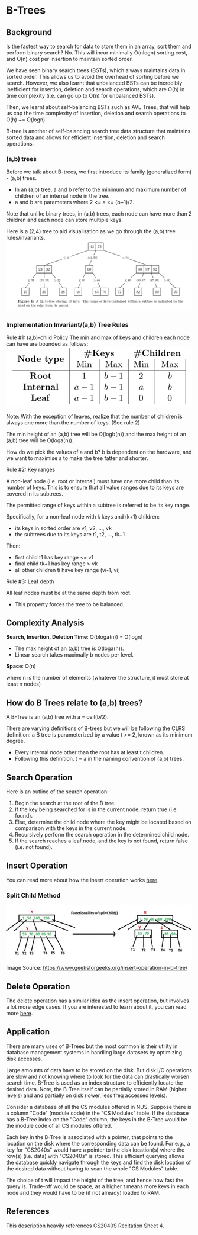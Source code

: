 # B-Trees

## Background
Is the fastest way to search for data to store them in an array, sort them and perform binary search? No. This will
incur minimally O(nlogn) sorting cost, and O(n) cost per insertion to maintain sorted order. <br>

We have seen binary search trees (BSTs), which always maintains data in sorted order. This allows us to avoid the 
overhead of sorting before we search. However, we also learnt that unbalanced BSTs can be incredibly inefficient for 
insertion, deletion and search operations, which are O(h) in time complexity (i.e. can go up to O(n) for unbalanced 
BSTs). <br>

Then, we learnt about self-balancing BSTs such as AVL Trees, that will help us cap the time complexity of insertion, 
deletion and search operations to O(h) ~= O(logn). <br>

B-tree is another of self-balancing search tree data structure that maintains sorted data and allows for efficient
insertion, deletion and search operations. 

### (a,b) trees

Before we talk about B-trees, we first introduce its family (generalized form) - (a,b) trees. <br> 

- In an (a,b) tree, a and b refer to the minimum and maximum number of children of an internal node in the tree. <br>
- a and b are parameters where 2 <= a <= (b+1)/2. 

Note that unlike binary trees, in (a,b) trees, each node can have more than 2 children and each node can store multiple 
keys.

Here is a (2,4) tree to aid visualisation as we go through the (a,b) tree rules/invariants. 
![(2,4) tree](../../../../../docs/assets/images/(2,4)tree.jpg)


### Implementation Invariant/(a,b) Tree Rules
Rule #1: (a,b)-child Policy
The min and max of keys and children each node can have are bounded as follows:
![(a,b) child policy](../../../../../docs/assets/images/(a,b)childpolicy.jpg)

Note: With the exception of leaves, realize that the number of children is always one more than the number of keys. 
(See rule 2)

The min height of an (a,b) tree will be O(logb(n)) and the max height of an (a,b) tree will be O(loga(n)). <br>

How do we pick the values of a and b? b is dependent on the hardware, and we want to maximise a to make the tree fatter
and shorter. 

Rule #2: Key ranges

A non-leaf node (i.e. root or internal) must have one more child than its number of keys. This is to ensure that all 
value ranges due to its keys are covered in its subtrees. 

The permitted range of keys within a subtree is referred to be its key range. 

Specifically, for a non-leaf node with k keys and (k+1) children:
- its keys in sorted order are v1, v2, ..., vk
- the subtrees due to its keys are t1, t2, ..., tk+1

Then: 
- first child t1 has key range <= v1
- final child tk+1 has key range > vk
- all other children ti have key range (vi-1, vi]

Rule #3: Leaf depth

All leaf nodes must be at the same depth from root. 
- This property forces the tree to be balanced. 

## Complexity Analysis

**Search, Insertion, Deletion Time**:  O(bloga(n)) = O(logn)

- The max height of an (a,b) tree is O(loga(n)).
- Linear search takes maximally b nodes per level.

**Space**: O(n)

where n is the number of elements (whatever the structure, it must store at least n nodes)

## How do B Trees relate to (a,b) trees?
A B-Tree is an (a,b) tree with a = ceil(b/2).

There are varying definitions of B-trees but we will be following the CLRS definition: a B tree is parameterized by
a value t >= 2, known as its minimum degree. 
- Every internal node other than the root has at least t children. 
- Following this definition, t = a in the naming convention of (a,b) trees. 

## Search Operation 
Here is an outline of the search operation:
1. Begin the search at the root of the B tree. 
2. If the key being searched for is in the current node, return true (i.e. found). 
3. Else, determine the child node where the key might be located based on comparison with the keys in the current node. 
4. Recursively perform the search operation in the determined child node. 
5. If the search reaches a leaf node, and the key is not found, return false (i.e. not found). 

## Insert Operation
You can read more about how the insert operation works 
[here](https://www.geeksforgeeks.org/insert-operation-in-b-tree/).

### Split Child Method
![split child](../../../../../docs/assets/images/btreesplitchild.jpeg)
Image Source: https://www.geeksforgeeks.org/insert-operation-in-b-tree/

## Delete Operation
The delete operation has a similar idea as the insert operation, but involves a lot more edge cases. If you are
interested to learn about it, you can read more [here](https://www.geeksforgeeks.org/delete-operation-in-b-tree/).

## Application
There are many uses of B-Trees but the most common is their utility in database management systems in handling large 
datasets by optimizing disk accesses.

Large amounts of data have to be stored on the disk. But disk I/O operations are slow and not knowing where to look 
for the data can drastically worsen search time. B-Tree is used as an index structure to efficiently locate the 
desired data. Note, the B-Tree itself can be partially stored in RAM (higher levels) and and partially on disk 
(lower, less freq accessed levels).

Consider a database of all the CS modules offered in NUS. Suppose there is a column "Code" (module code) in the 
"CS Modules" table. If the database has a B-Tree index on the "Code" column, the keys in the B-Tree would be the 
module code of all CS modules offered.

Each key in the B-Tree is associated with a pointer, that points to the location on the disk where the corresponding 
data can be found. For e.g., a key for "CS2040s" would have a pointer to the disk location(s) where the row(s) 
(i.e. data) with "CS2040s" is stored. This efficient querying allows the database quickly navigate through the keys 
and find the disk location of the desired data without having to scan the whole "CS Modules" table.

The choice of t will impact the height of the tree, and hence how fast the query is. Trade-off would be space, as a 
higher t means more keys in each node and they would have to be (if not already) loaded to RAM.

## References
This description heavily references CS2040S Recitation Sheet 4. 